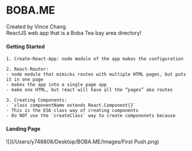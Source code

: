 # BOBA.ME
Created by Vince Chang </br>
ReactJS web app that is a Boba Tea bay area directory!

#### Getting Started
	1. Create-React-App: node module of the app makes the configuration
		
	2. React-Router:
	- node module that mimicks routes with multiple HTML pages, but puts it in one page
	- makes the app into a single page app
	- make one HTML, but react will have all the “pages” aka routes
	
	3. Creating Components:
	- `class componentName extends React.Component{}`
	- This is the ES6 class way of creating components
	- Do NOT use the `createClass` way to create componenets because


#### Landing Page
![](/Users/y748808/Desktop/BOBA.ME/Images/First Push.png)